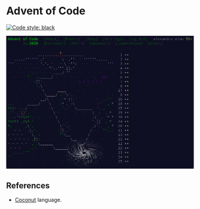 # Advent of Code

[![Code style: black](https://img.shields.io/badge/code%20style-black-000000.svg)](https://github.com/psf/black)

[![](./assets/aoc-2020.png)](./2020)

## References
- [Coconut](http://coconut-lang.org/) language.
